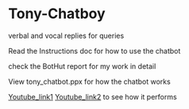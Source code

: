 # Tony-Chatboy
verbal and vocal replies for queries

Read the Instructions doc for how to use the chatbot

check the BotHut report for my work in detail

View tony_chatbot.ppx for how the chatbot works

[Youtube_link1](https://youtu.be/4BmLRzZ4L_M) [Youtube_link2](https://youtu.be/SNiBn212cPg) to see how it performs
